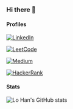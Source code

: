### Hi there 👋

#### Profiles

[![LinkedIn](https://img.shields.io/badge/LinkedIn-0077B5?style=for-the-badge&logo=linkedin&logoColor=white)](https://www.linkedin.com/in/lo-han/)

[![LeetCode](https://img.shields.io/badge/LeetCode-000000?style=for-the-badge&logo=LeetCode&logoColor=#d16c06)](https://leetcode.com/profile/account/)

[![Medium](https://img.shields.io/badge/Medium-12100E?style=for-the-badge&logo=medium&logoColor=white)](https://medium.com/@lo_han)

[![HackerRank](https://img.shields.io/badge/-Hackerrank-2EC866?style=for-the-badge&logo=HackerRank&logoColor=white)](https://www.hackerrank.com/profile/lo_sa)

#### Stats

![Lo Han's GitHub stats](https://github-readme-stats.vercel.app/api?username=lo-han&show_icons=true&theme=dark)
